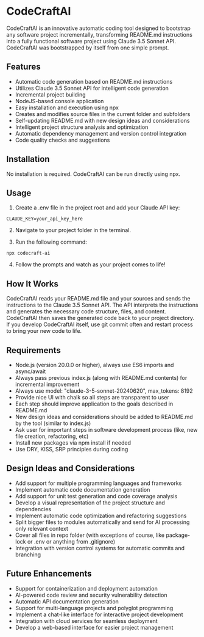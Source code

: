# CodeCraftAI

CodeCraftAI is an innovative automatic coding tool designed to bootstrap any software project incrementally, transforming README.md instructions into a fully functional software project using Claude 3.5 Sonnet API. CodeCraftAI was bootstrapped by itself from one simple prompt.

## Features

-   Automatic code generation based on README.md instructions
-   Utilizes Claude 3.5 Sonnet API for intelligent code generation
-   Incremental project building
-   NodeJS-based console application
-   Easy installation and execution using npx
-   Creates and modifies source files in the current folder and subfolders
-   Self-updating README.md with new design ideas and considerations
-   Intelligent project structure analysis and optimization
-   Automatic dependency management and version control integration
-   Code quality checks and suggestions

## Installation

No installation is required. CodeCraftAI can be run directly using npx.

## Usage

1. Create a .env file in the project root and add your Claude API key:

```
CLAUDE_KEY=your_api_key_here
```

2. Navigate to your project folder in the terminal.

3. Run the following command:

```
npx codecraft-ai
```

4. Follow the prompts and watch as your project comes to life!

## How It Works

CodeCraftAI reads your README.md file and your sources and sends the instructions to the Claude 3.5 Sonnet API. The API interprets the instructions and generates the necessary code structure, files, and content. CodeCraftAI then saves the generated code back to your project directory. If you develop CodeCraftAI itself, use git commit often and restart process to bring your new code to life.

## Requirements

-   Node.js (version 20.0.0 or higher), always use ES6 imports and async/await
-   Always pass previous index.js (along with README.md contents) for incremental improvement
-   Always use model: "claude-3-5-sonnet-20240620", max_tokens: 8192
-   Provide nice UI with chalk so all steps are transparent to user
-   Each step should improve application to the goals described in README.md
-   New design ideas and considerations should be added to README.md by the tool (similar to index.js)
-   Ask user for important steps in software development process (like, new file creation, refactoring, etc)
-   Install new packages via npm install if needed
-   Use DRY, KISS, SRP principles during coding

## Design Ideas and Considerations

-   Add support for multiple programming languages and frameworks
-   Implement automatic code documentation generation
-   Add support for unit test generation and code coverage analysis
-   Develop a visual representation of the project structure and dependencies
-   Implement automatic code optimization and refactoring suggestions
-   Split bigger files to modules automatically and send for AI processing only relevant context
-   Cover all files in repo folder (with exceptions of course, like package-lock or .env or anything from .gitignore)
-   Integration with version control systems for automatic commits and branching

## Future Enhancements

-   Support for containerization and deployment automation
-   AI-powered code review and security vulnerability detection
-   Automatic API documentation generation
-   Support for multi-language projects and polyglot programming
-   Implement a chat-like interface for interactive project development
-   Integration with cloud services for seamless deployment
-   Develop a web-based interface for easier project management
